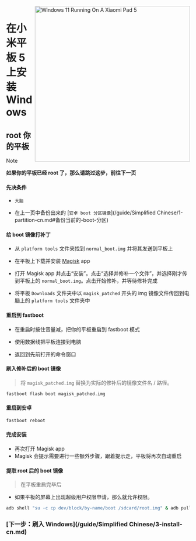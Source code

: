 <img align="right" src="https://raw.githubusercontent.com/erdilS/Port-Windows-11-Xiaomi-Pad-5/main/nabu.png" width="425" alt="Windows 11 Running On A Xiaomi Pad 5">

# 在小米平板 5 上安装 Windows

## root 你的平板
> [!NOTE]
> **如果你的平板已经 root 了，那么请跳过这步，前往下一页**

#### 先决条件
- ```大脑```
  
- 在上一页中备份出来的 [```安卓 boot 分区镜像```](/guide/Simplified Chinese/1-partition-cn.md#备份当前的-boot-分区) 

#### 给 boot 镜像打补丁

- 从 `platform tools` 文件夹找到 `normal_boot.img` 并将其发送到平板上

- 在平板上下载并安装 [Magisk](https://github.com/topjohnwu/Magisk/releases/latest) app
  
-  打开 Magisk app 并点击“安装”。点击“选择并修补一个文件”，并选择刚才传到平板上的 `normal_boot.img`。点击开始修补，并等待修补完成
  
- 将平板 `Downloads` 文件夹中以 `magisk_patched` 开头的 img 镜像文件传回到电脑上的 `platform tools` 文件夹中

#### 重启到 fastboot

- 在重启时按住音量减，把你的平板重启到 fastboot 模式

- 使用数据线把平板连接到电脑

- 返回到先前打开的命令窗口

#### 刷入修补后的 boot 镜像
> 将 `magisk_patched.img` 替换为实际的修补后的镜像文件名 / 路径。
```cmd
fastboot flash boot magisk_patched.img
```

#### 重启到安卓
```cmd
fastboot reboot
```

#### 完成安装

- 再次打开 Magisk app
- Magisk 会提示需要进行一些额外步骤，跟着提示走，平板将再次自动重启

#### 提取 root 后的 boot 镜像
> 在平板重启完毕后

- 如果平板的屏幕上出现超级用户权限申请，那么就允许权限。
```cmd
adb shell "su -c cp dev/block/by-name/boot /sdcard/root.img" & adb pull /sdcard/root.img
```

### [下一步：刷入 Windows](/guide/Simplified Chinese/3-install-cn.md)











